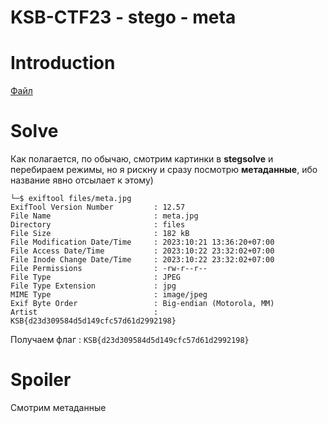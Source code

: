# KSB-CTF23 - stego - meta


# Introduction

[Файл](files/meta.jpg)


# Solve

Как полагается, по обычаю, смотрим картинки в **stegsolve** и перебираем режимы, но я рискну и сразу посмотрю **метаданные**, ибо название явно отсылает к этому)


```
└─$ exiftool files/meta.jpg 
ExifTool Version Number         : 12.57
File Name                       : meta.jpg
Directory                       : files
File Size                       : 182 kB
File Modification Date/Time     : 2023:10:21 13:36:20+07:00
File Access Date/Time           : 2023:10:22 23:32:02+07:00
File Inode Change Date/Time     : 2023:10:22 23:32:02+07:00
File Permissions                : -rw-r--r--
File Type                       : JPEG
File Type Extension             : jpg
MIME Type                       : image/jpeg
Exif Byte Order                 : Big-endian (Motorola, MM)
Artist                          : KSB{d23d309584d5d149cfc57d61d2992198}
```

Получаем флаг : `KSB{d23d309584d5d149cfc57d61d2992198}` 


# Spoiler

Смотрим метаданные